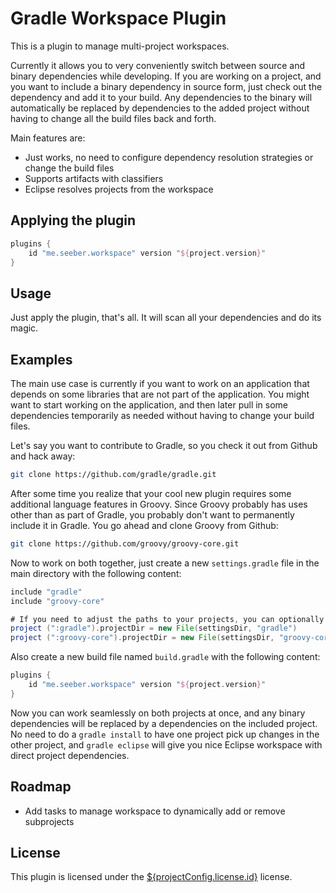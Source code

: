 Gradle Workspace Plugin
=======================

This is a plugin to manage multi-project workspaces.

Currently it allows you to very conveniently switch between source and binary dependencies while developing. If you are working on a project, and you want to include a binary dependency in source form, just check out the dependency and add it to your build. Any dependencies to the binary will automatically be replaced by dependencies to the added project without having to change all the build files back and forth.

Main features are:

* Just works, no need to configure dependency resolution strategies or change the build files
* Supports artifacts with classifiers
* Eclipse resolves projects from the workspace

Applying the plugin
-------------------

```gradle
plugins {
    id "me.seeber.workspace" version "${project.version}"
}
```

Usage
-----

Just apply the plugin, that's all. It will scan all your dependencies and do its magic.

Examples
--------

The main use case is currently if you want to work on an application that depends on some libraries that are not part of the application. You might want to start working on the application, and then later pull in some dependencies temporarily as needed without having to change your build files.

Let's say you want to contribute to Gradle, so you check it out from Github and hack away:

```bash
git clone https://github.com/gradle/gradle.git
```

After some time you realize that your cool new plugin requires some additional language features in Groovy. Since Groovy probably has uses other than as part of Gradle, you probably don't want to permanently include it in Gradle. You go ahead and clone Groovy from Github:

```bash
git clone https://github.com/groovy/groovy-core.git
```

Now to work on both together, just create a new `settings.gradle` file in the main directory with the following content:

```gradle
include "gradle"
include "groovy-core"

# If you need to adjust the paths to your projects, you can optionally do this:
project (":gradle").projectDir = new File(settingsDir, "gradle")
project (":groovy-core").projectDir = new File(settingsDir, "groovy-core")
```

Also create a new build file named `build.gradle` with the following content:

```gradle
plugins {
    id "me.seeber.workspace" version "${project.version}"
}
```

Now you can work seamlessly on both projects at once, and any binary dependencies will be replaced by a dependencies on the included project. No need to do a `gradle install` to have one project pick up changes in the other project, and `gradle eclipse` will give you nice Eclipse workspace with direct project dependencies.

Roadmap
-------

* Add tasks to manage workspace to dynamically add or remove subprojects

License
-------

This plugin is licensed under the [${projectConfig.license.id}](LICENSE.txt) license.
